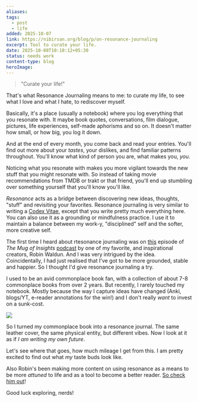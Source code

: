 ```yaml
---
aliases:
tags:
  - post
  - life
added: 2025-10-07
link: https://nibirsan.org/blog/p/on-resonance-journaling
excerpt: Tool to curate your life.
date: 2025-10-08T10:10:12+05:30
status: needs work
content-type: blog
heroImage:
---
```

>"Curate your life!"

That's what Resonance Journaling means to me: to curate my life, to see what I love and what I hate, to rediscover myself.

Basically, it's a place (usually a notebook) where you log everything that you resonate with. It maybe book quotes, conversations, film dialogue, pictures, life experiences, self-made aphorisms and so on. It doesn't matter how small, or how big, you log it down. 

And at the end of every month, you come back and read your entries. You'll find out more about your *tastes*, your dislikes, and find familiar patterns throughout. You'll know what kind of person you are, what makes you, *you*. 

Noticing what you resonate with makes you more vigilant towards the new stuff that you might resonate with. So instead of taking movie recommendations from TMDB or trakt or that friend, you'll end up stumbling over something yourself that you'll know you'll like.

*Resonance* acts as a bridge between discovering new ideas, thoughts, "stuff" and revisiting your favorites. Resonance journaling is very similar to writing a [Codex Vitae](https://paper.dropbox.com/doc/Codex-Vitae-rRJ8akyi4ky4Sdc8CQscV), except that you write pretty much everything here. You can also use it as a grounding or mindfulness practice. I use it to maintain a balance between my work-y, "disciplined" self and the softer, more creative self.

The first time I heard about rtesonance journaling was on [this](https://shows.acast.com/676cd17b696ebe74c72ab45a/68caa04f5b840135eac128de) episode of *The Mug of Insights* [podcast](https://shows.acast.com/a-mug-of-insights) by one of my favorite, and inspirational creators, Robin Waldun. And I was very intrigued by the idea. Coincidentally, I had just realised that I've got to be more grounded, stable and happier. So I thought I'd give resonance journaling a try. 

I used to be an avid commonplace book fan, with a collection of about 7-8 commonplace books from over 2 years. But recently, I rarely touched my notebook. Mostly because the way I capture ideas have changed (Anki, blogs/YT, e-reader annotations for the win!) and I don't really *want* to invest on a sunk-cost. 

![](/attachments/resonance.jpg)

So I turned my commonplace book into a resonance journal. The same leather cover, the same physical entity, but different vibes. Now I look at it as if *I am writing my own future*. 

Let's see where that goes, how much mileage I get from this. I am pretty excited to find out what *my* taste buds look like.

Also Robin's been making more content on using resonance as a means to be more *attuned* to life and as a tool to become a better reader. [So check him out](https://amugofinsights.org)!

Good luck exploring, nerds!